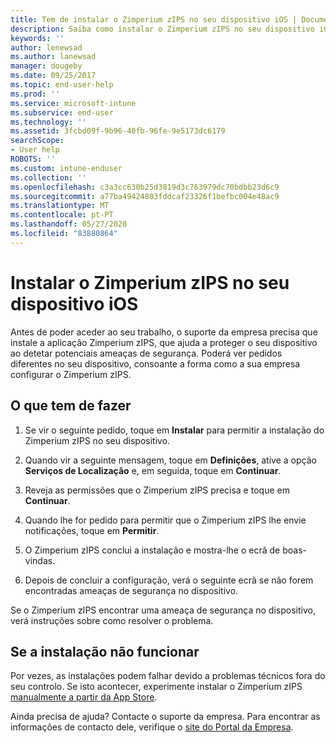 ```yaml
---
title: Tem de instalar o Zimperium zIPS no seu dispositivo iOS | Documentos da Microsoft
description: Saiba como instalar o Zimperium zIPS no seu dispositivo iOS.
keywords: ''
author: lenewsad
ms.author: lanewsad
manager: dougeby
ms.date: 09/25/2017
ms.topic: end-user-help
ms.prod: ''
ms.service: microsoft-intune
ms.subservice: end-user
ms.technology: ''
ms.assetid: 3fcbd09f-9b96-40fb-96fe-9e5173dc6179
searchScope:
- User help
ROBOTS: ''
ms.custom: intune-enduser
ms.collection: ''
ms.openlocfilehash: c3a3cc630b25d3819d3c763979dc70bdbb23d6c9
ms.sourcegitcommit: a77ba49424803fddcaf23326f1befbc004e48ac9
ms.translationtype: MT
ms.contentlocale: pt-PT
ms.lasthandoff: 05/27/2020
ms.locfileid: "83880864"
---
```

# <a name="install-zimperium-zips-on-your-ios-device"></a>Instalar o Zimperium zIPS no seu dispositivo iOS

Antes de poder aceder ao seu trabalho, o suporte da empresa precisa que instale a aplicação Zimperium zIPS, que ajuda a proteger o seu dispositivo ao detetar potenciais ameaças de segurança. Poderá ver pedidos diferentes no seu dispositivo, consoante a forma como a sua empresa configurar o Zimperium zIPS.

## <a name="what-you-need-to-do"></a>O que tem de fazer 

1. Se vir o seguinte pedido, toque em **Instalar** para permitir a instalação do Zimperium zIPS no seu dispositivo.

2. Quando vir a seguinte mensagem, toque em **Definições**, ative a opção **Serviços de Localização** e, em seguida, toque em **Continuar**.

3. Reveja as permissões que o Zimperium zIPS precisa e toque em **Continuar**.

4. Quando lhe for pedido para permitir que o Zimperium zIPS lhe envie notificações, toque em **Permitir**.

5. O Zimperium zIPS conclui a instalação e mostra-lhe o ecrã de boas-vindas.

6. Depois de concluir a configuração, verá o seguinte ecrã se não forem encontradas ameaças de segurança no dispositivo.

Se o Zimperium zIPS encontrar uma ameaça de segurança no dispositivo, verá instruções sobre como resolver o problema.

## <a name="if-the-installation-doesnt-work"></a>Se a instalação não funcionar

Por vezes, as instalações podem falhar devido a problemas técnicos fora do seu controlo. Se isto acontecer, experimente instalar o Zimperium zIPS [manualmente a partir da App Store](https://itunes.apple.com/app/zimperium-zips/id1030924459).

Ainda precisa de ajuda? Contacte o suporte da empresa. Para encontrar as informações de contacto dele, verifique o [site do Portal da Empresa](https://go.microsoft.com/fwlink/?linkid=2010980).
